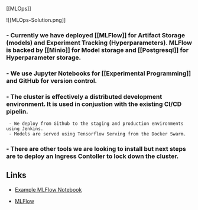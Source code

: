 [[MLOps]]

![[MLOps-Solution.png]]

### - Currently we have deployed [[MLFlow]] for Artifact Storage (models) and Experiment Tracking (Hyperparameters). MLFlow is backed by [[Minio]] for Model storage and [[Postgresql]] for Hyperparameter storage. 

### - We use Jupyter Notebooks for [[Experimental Programming]] and GitHub for version control.

### - The cluster is effectively a distributed development environment. It is used in conjustion with the existing CI/CD pipelin.

	 - We deploy from Github to the staging and production environments using Jenkins.
	 - Models are served using Tensorflow Serving from the Docker Swarm.

### - There are other tools we are looking to install but next steps are to deploy an Ingress Contoller to lock down the cluster.

## Links

- [Example MLFlow Notebook](https://github.hpe.com/TS-RnD/mlaas/blob/master/training/PI_models_proliant-with-mlflow.ipynb)

- [MLFlow](http://manager.k8s.tssrd.hpecorp.net:30500/#/experiments/2)

